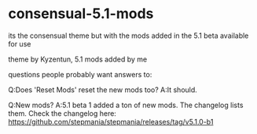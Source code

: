 # consensual-5.1-mods
its the consensual theme but with the mods added in the 5.1 beta available for use

theme by Kyzentun, 5.1 mods added by me

questions people probably want answers to:

Q:Does 'Reset Mods' reset the new mods too?
A:It should.

Q:New mods?
A:5.1 beta 1 added a ton of new mods. The changelog lists them. Check the changelog here: https://github.com/stepmania/stepmania/releases/tag/v5.1.0-b1
